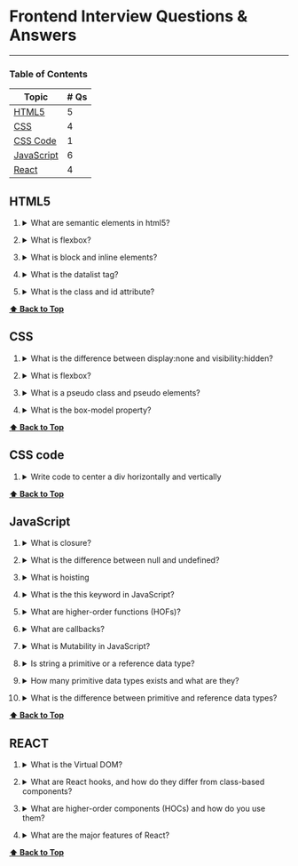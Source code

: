 # Frontend Interview Questions & Answers

---

### Table of Contents

| Topic                     | # Qs |
| ------------------------- | ---- |
| [HTML5](#html5)           | 5    |
| [CSS](#css)               | 4    |
| [CSS Code](#css-code)     | 1    |
| [JavaScript](#javascript) | 6    |
| [React](#react)           | 4    |

## HTML5

1. <details><summary>What are semantic elements in html5?</summary>

   Semantic elements in HTML5 are tags that add meaning to the structure of web documents beyond their visual representation. By using these elements, developers can create more descriptive and organized content, which benefits developers, users who rely on **assistive technologies** and **search engines** which can lead to a better search engine rankings.

   Some of the key semantic elements include _header_, _nav_, _main_ and _section_. Some non semantic elements are _div_ and _span_.

  </details>

2. <details><summary>What is flexbox?</summary>

   In HTML5, the <!DOCTYPE> declaration is used to specify the type and version of the HTML being used in the web document. The purpose of the <!DOCTYPE> declaration is to tell the web browser which version of HTML to expect and how to parse and render the content.

   Including the <!DOCTYPE html> declaration in your HTML documents is important because it ensures that modern web browsers interpret and render the content correctly.

  </details>

3. <details><summary>What is block and inline elements?</summary>

   Block-level elements create blocks of content that stack vertically, taking up the full width of their parent container, while inline elements flow within the text and do not create new lines.

   Common block-level elements include _div_, _p_, _header_ and _section_.

   Common inline elements include _span_, _img_, _br_ and _input_.

  </details>

4. <details><summary>What is the datalist tag?</summary>

   The `datalist` tag is an HTML5 element that is used in conjunction with the `input` element to provide a predefined list of options for user input. It allows web developers to create a dropdown list of options that users can select from while entering data in an input field. The `datalist` element is particularly useful for autocompletion or suggesting valid options to users, thereby improving the user experience and data entry efficiency.

  </details>

5. <details><summary>What is the class and id attribute?</summary>

   In HTML, the class and id attributes are used to add specific identifying information to elements, allowing developers to apply CSS styles or JavaScript functionality to those elements.

   You use IDs when you need unique identification for an element, and classes when you want to group elements with shared characteristics.

  </details>

**[⬆ Back to Top](#table-of-contents)**

## CSS

1. <details><summary>What is the difference between display:none and visibility:hidden?</summary>

   The display:none and visibility:hidden are both CSS properties used to hide elements on a web page.

   The main difference between display: none; and visibility: hidden; is that display: none; removes the element from the document flow entirely, while visibility: hidden; hides the element from view but retains its space in the layout.

  </details>

2. <details><summary>What is flexbox?</summary>

   Flexbox is a CSS layout model introduced in CSS3 that allows developers to create flexible and responsive layouts for web applications and user interfaces. Flexbox is designed to distribute space and align items within a container, making it easier to create dynamic and adaptive designs without the need for complex CSS calculations or JavaScript.

  </details>

3. <details><summary>What is a pseudo class and pseudo elements?</summary>

   In CSS, pseudo-classes and pseudo-elements are special selectors that allow you to target specific elements under certain conditions or states. They extend the standard CSS selectors and provide additional styling options for more dynamic and interactive designs.

   Pseudo-classes are used to select and style elements based on their state or relationship with the user or the document. They begin with a colon (:) followed by the pseudo-class name. Some common examples are `:hover`, `:focus` and `:first-child`.

   Pseudo-elements are used to style specific parts of an element's content. They begin with two colons (::) followed by the pseudo-element name.
   Some common examples of pseudo-elements include `::before`, `::after` and `first-line`.

  </details>

4. <details><summary>What is the box-model property?</summary>

   The box model is a fundamental concept in CSS that describes how elements are displayed and how their content, padding, borders, and margins are calculated and rendered within the layout. The total width of an element is calculated by adding the content width, left and right padding, left and right border, and left and right margin. The total height is calculated similarly, but considering the top and bottom properties instead.

   Padding and margins are often used to create proper spacing between elements, while borders are used to add visual separation or decoration to elements.

  </details>

**[⬆ Back to Top](#table-of-contents)**

## CSS code

1. <details><summary>Write code to center a div horizontally and vertically</summary>

   Using Flexbox:

   ```CSS
   .container {
     display: flex;
     justify-content: center; /* Horizontal centering */
     align-items: center; /* Vertical centering */
   }
   ```

  </details>

**[⬆ Back to Top](#table-of-contents)**

## JavaScript

1. <details><summary>What is closure?</summary>

   A closure is a programming concept that occurs when a function is defined inside another function and retains access to the variables, parameters, and scope of its outer (enclosing) function, even after the outer function has finished executing or its execution context has been destroyed.

   Closures are powerful tools in programming as they enable private variables and data encapsulation by making those variables become inaccessible from outside the function, and facilitate the creation of higher-order functions (functions that take other functions as arguments or return functions as results). They are commonly used in scenarios like callbacks and event handlers.

  </details>

2. <details><summary>What is the difference between null and undefined?</summary>

   In JavaScript, null and undefined are two distinct values used to represent the absence of meaningful data. Undefined indicates the absence of a value, often due to variables or properties not being assigned or not existing, while null represents the intentional absence of a value, typically used when explicitly indicating that a value is not available or relevan

  </details>

3. <details><summary>What is hoisting</summary>

   Hoisting is a JavaScript behavior in which variable and function declarations are moved to the top of their containing scope during the compilation phase, before the code is executed. This means that you can access variables and functions before they are declared in the code.

   However, it's essential to note that only the declarations are hoisted, not the initializations (assignments). The variables will be initialized with the value undefined until the actual assignment is encountered during runtime.

   Function declarations are also hoisted to the top of their scope, and this behavior allows you to call functions before their actual declarations in the code. However, function expressions (functions assigned to variables including arrow functions) are not hoisted in the same way as function declarations.

  </details>

4. <details><summary>What is the this keyword in JavaScript?</summary>

   In JavaScript, the `this` keyword is a special context-sensitive variable that refers to the current execution context or the "owner" of the code that is currently being executed. The value of `this` depends on how and where a function is called or how an object method is invoked. Some common uses are:

   - Method Invocation: When a function is called as a method of an object, `this` is used to access the properties and methods of that object. It allows the method to reference and operate on the data within the object.
   - Constructor Functions: `This` is used inside constructor functions to refer to the newly created object instance. It allows the constructor to set properties and initialize the object's state.
   - Event Handlers: In event handlers, such as those used with HTML elements, `this` often refers to the element that triggered the event. It allows you to manipulate the element or access its attributes and data.

   Here is how `this` behaves in other scenarios:

   - Global Context: In the global scope (outside of any function), `this` refers to the global object. In a web browser, the global object is typically the window object.
   - Function Context: Inside a regular function (not an arrow function), the value of `this` is determined by how the function is called. When a function is called as a standalone function (not attached to an object), `this` will also refer to the global object.
   - Arrow Functions: Arrow functions have a different behavior for `this`. They capture the value of `this` from the surrounding (lexical) context at the time of their creation, rather than when they are executed. As a result, the value of `this` inside an arrow function is not affected by how the function is called.

  </details>

5. <details><summary>What are higher-order functions (HOFs)?</summary>

   A HOF is a function that takes another function as an argument. In JavaScript, functions are considered "first-class citizens," meaning they can be treated like any other data type, including being passed as arguments to other functions. The function passed as an argument is called a callback.

  </details>

6. <details><summary>What are callbacks?</summary>

   Callbacks are functions passed as arguments to other functions in JavaScript. They allow you to execute a piece of code at a later time or after a certain event has occurred. Callbacks are an essential concept in asynchronous programming, where tasks might take some time to complete, and you want to specify what to do once the task is finished.

  </details>

7. <details><summary>What is Mutability in JavaScript?</summary>

   In JavaScript, mutability refers to the property of an object whose state or values can be changed after it has been created. In other words, mutable objects can be modified, while immutable objects cannot be changed once they are created.

  </details>

8. <details><summary>Is string a primitive or a reference data type?</summary>

   In JavaScript, a string is immutable making it a primitive data type. Even though string have methods, any operations you perform on the string, such as using methods like .toUpperCase() or .substring(), do not modify the original string. Instead, they create and return new strings based on the original one, leaving the original string unchanged.

  </details>

9. <details><summary>How many primitive data types exists and what are they?</summary>

   There are 7 primitive data types in JS: String, Number, Boolean, Undefined, Null, Symbol and Bigint.

  </details>

10. <details><summary>What is the difference between primitive and reference data types?</summary>

    The main difference between primitive and reference data types in JavaScript lies in how they are stored and how they behave when assigned to variables or passed as arguments to functions.

    <details><summary>Storage and Assignment</summary>

    Primitive Data Types: When a variable is assigned a primitive data type (e.g., number, string, boolean, null, undefined, symbol, or bigint), the variable stores the actual value of that data type. Assigning a primitive value to a new variable creates a copy of that value.

    ```js
    let a = 5;
    let b = a; // 'b' gets a copy of the value stored in 'a'.
    a = 10; // Changing the value of 'a' doesn't affect 'b'.
    console.log(a); // Output: 10
    console.log(b); // Output: 5
    ```

    Reference Data Types: On the other hand, when a variable is assigned a reference data type (e.g., objects, arrays, functions), the variable stores a reference or memory address pointing to the location in memory where the actual data is stored. Assigning a reference value to a new variable creates a new reference to the same data, not a new copy of the data itself.

    ```js
    let arr1 = [1, 2, 3];
    let arr2 = arr1; // 'arr2' gets a reference to the same array as 'arr1'.
    arr1.push(4); // Modifying 'arr1' also affects 'arr2'.
    console.log(arr1); // Output: [1, 2, 3, 4]
    console.log(arr2); // Output: [1, 2, 3, 4] (Both 'arr1' and 'arr2' reference the same array.)
    ```

    </details>

    <details><summary>Mutability</summary>

    Primitive Data Types: Primitive values are immutable, meaning their values cannot be changed after they are created. Operations on primitive values create new values rather than modifying the original values.

    ```js
    let str1 = "Hello";
    let str2 = str1.toUpperCase(); // 'toUpperCase()' creates a new string; 'str1' remains unchanged.
    console.log(str1); // Output: "Hello"
    console.log(str2); // Output: "HELLO"
    ```

    Reference Data Types: Reference values are mutable, meaning their properties or elements can be modified after they are created. Changes to a referenced object are reflected in all references to that object.

    ```js
    let obj1 = { name: "John" };
    let obj2 = obj1; // 'obj2' gets a reference to the same object as 'obj1'.
    obj1.age = 30; // Modifying 'obj1' also affects 'obj2'.
    console.log(obj1); // Output: { name: "John", age: 30 }
    console.log(obj2); // Output: { name: "John", age: 30 } (Both 'obj1' and 'obj2' reference the same object.)
    ```

    </details>

    In summary, primitive data types store the actual values, are copied by value, and are immutable. In contrast, reference data types store memory references, are copied by reference, and are mutable. Understanding these differences is crucial for correctly handling and manipulating data in JavaScript.

  </details>

**[⬆ Back to Top](#table-of-contents)**

## REACT

1. <details><summary>What is the Virtual DOM?</summary>

   The Virtual DOM is a concept in React that serves as an intermediary representation of the actual DOM (Document Object Model) used by web browsers.

   Here are some benefits:

   **Efficient Updates:** When state or props of a component change, React performs a process known as "reconciliation." It calculates the difference between the previous Virtual DOM and the new Virtual DOM to identify the minimal set of changes needed to update the actual DOM. This process is called "diffing."

   **Batch Updates:** React optimizes DOM updates by batching multiple changes together. Instead of updating the actual DOM after each individual change, React performs a batch update, making it more efficient.

  </details>

2. <details><summary>What are React hooks, and how do they differ from class-based components?</summary>

   React hooks are functions that allow functional components in React to have state and perform lifecycle-related tasks, which were previously only possible with class-based components. Hooks were introduced in React version 16.8 to provide a more concise and intuitive way of managing state and side effects in functional components. In general, hooks provide a more concise, readable, and powerful way of handling state and side effects in React components.

   Here are some benefits:

   **No Class Syntax:** One of the primary advantages of hooks is that they eliminate the need to use class syntax in functional components. Class-based components involve boilerplate code for constructor, lifecycle methods, and binding event handlers. Hooks, on the other hand, use regular JavaScript functions, making the code cleaner and more straightforward.

   **Lifecycle Management with useEffect:** The useEffect hook handles side effects in functional components. It replaces various lifecycle methods (such as componentDidMount, componentDidUpdate, and componentWillUnmount) that were used in class-based components. This makes it easier to organize and manage side effects.

   **Custom Hooks for Code Reusability:** With hooks, you can create custom hooks to encapsulate and share stateful logic across components. This promotes code reusability and abstraction without the need for higher-order components (HOCs) or render props.

  </details>

3. <details><summary>What are higher-order components (HOCs) and how do you use them?</summary>

   HOCs are a design pattern in React where a function that takes a component as an argument and returns a new component with additional props or functionality. It allows you to abstract logic that can be shared across multiple components, promoting code reusability.

   While HOCs can be powerful, they can also lead to a complex component hierarchy if used excessively. As an alternative, you can consider using custom hooks, which provide a more concise and elegant way to share logic between components without the nesting involved in HOCs.

  </details>

4. <details><summary>What are the major features of React?</summary>

   React is a popular JavaScript library for building user interfaces, and it comes with a range of powerful features that make it efficient and flexible. Some of the major features of React include:

   1. Component-Based Architecture: React follows a component-based architecture, where the UI is broken down into reusable and self-contained components. Components can be composed and nested to build complex user interfaces efficiently.

   2. Virtual DOM (Document Object Model): React uses a virtual DOM to efficiently update the actual DOM when there are changes in the component state or props. The virtual DOM minimizes direct manipulation of the real DOM, which can be a costly operation, resulting in improved performance.

   3. JSX (JavaScript XML): React uses JSX, a syntax extension that allows you to write HTML-like code directly in JavaScript. JSX simplifies the creation of React elements and makes the code more readable.

   4. Unidirectional Data Flow: React follows a unidirectional data flow, where data flows in one direction, from parent components to child components. This data flow helps to maintain a predictable state management and simplifies debugging.

   5. Reconciliation: React efficiently updates the DOM by performing a process called reconciliation. When there are changes in the component's state or props, React determines the minimal changes required and updates only the necessary parts of the DOM.

   6. React Hooks: Introduced in React 16.8, hooks allow functional components to have state and lifecycle methods previously only available in class components. Hooks make it easier to reuse stateful logic between components and encourage functional programming patterns.

   7. Context API: React provides a Context API to pass data through the component tree without the need to pass props manually at every level. Context allows for more straightforward management of global or shared states within the application.

   8. Lifecycle Methods: In class components, React offers lifecycle methods like componentDidMount, componentDidUpdate, and componentWillUnmount that allow developers to perform actions at specific stages of a component's life.

   9. Conditional Rendering: React supports conditional rendering, allowing components to render different content based on certain conditions. This enables dynamic and flexible user interfaces.

   10. React Router: While not built directly into React, React Router is a popular third-party library that provides declarative routing for single-page applications, allowing easy navigation and rendering of different components based on the URL.

   11. Server-Side Rendering (SSR): React can be used for server-side rendering, allowing the initial page load to be rendered on the server-side for better SEO and faster initial load times.

   12. Error Handling: React has error boundaries, which are special components that catch and handle errors occurring in their child components, preventing the entire application from breaking due to a single error.

   These are some of the major features that make React a powerful and widely used library for building modern web applications with a focus on performance, reusability, and maintainability.

  </details>

**[⬆ Back to Top](#table-of-contents)**
